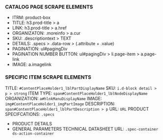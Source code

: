 ### CATALOG PAGE SCRAPE ELEMENTS
- ITRM: product-box
- TITLE: h3.prod-title > a
- LINK: h3.prod-title > a.href
- ORGANIZATON: .moreinfo > a.cur
- SKU: .descriptiontext > TEXT
- DETAILS: .specs > .data-row > (.attribute + .value)
- PAGINATION: ul#pagingDiv 
- PAGINATION NUMBER BUTTON: ul#pagingDiv > li.page-item > a.page-link
- IMAGE: a.imagelink


### SPECIFIC ITEM SCRAPE ELEMENTS 
TITLE: `#ContentPlaceHolder1_lblPartDisplayName`
SKU: `i.d-block detail > p > strong`
ITEM TYPE: `span#ContentPlaceHolder1_lblNodeDisplayName`
ORGANIZATION: `a#hlnkManuDisplayName`
IMAGE: `img#ContentPlaceHolder1_imgPartImage`
DESCRIPTION: `span#ContentPlaceHolder1_lblPartDescription > p`
URL: `URL`
PRODUCT SPECIFCATIONS: `.specs`
- PRODUCT DETAILS
- GENERAL PARAMETERS
TECHNICAL DATASHEET URL: `.spec-container ds-action-container`
